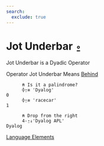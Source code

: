 ```yaml
---
search:
  exclude: true
---
```

<h1 class="heading"><span class="name">Jot Underbar</span> <span class="command">⍛</span></h1>

Jot Underbar is a Dyadic Operator

Operator Jot Underbar Means
[Behind](../primitive-operators/behind.md)
```apl
      ⍝ Is it a palindrome?
      ⌽⍛≡ 'Dyalog' 
0
      ⌽⍛≡ 'racecar'
1

      ⍝ Drop from the right
      4-⍛↓'Dyalog APL'
Dyalog
```
[Language Elements](./language-elements.md)
